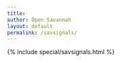 ```yaml
---
title: 
author: Open Savannah
layout: default
permalink: /savsignals/
---
```


{% include special/savsignals.html %}
